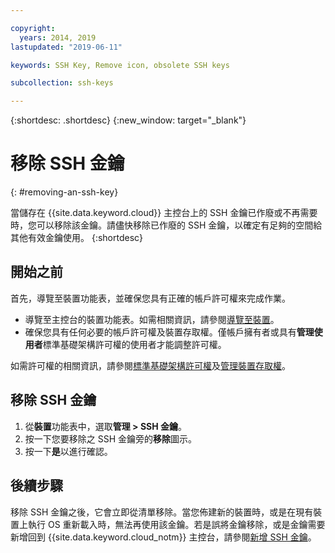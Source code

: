 ```yaml
---

copyright:
  years: 2014, 2019
lastupdated: "2019-06-11"

keywords: SSH Key, Remove icon, obsolete SSH keys

subcollection: ssh-keys

---
```


{:shortdesc: .shortdesc}
{:new_window: target="_blank"}

# 移除 SSH 金鑰
{: #removing-an-ssh-key}

當儲存在 {{site.data.keyword.cloud}} 主控台上的 SSH 金鑰已作廢或不再需要時，您可以移除該金鑰。請儘快移除已作廢的 SSH 金鑰，以確定有足夠的空間給其他有效金鑰使用。
{:shortdesc}

## 開始之前
首先，導覽至裝置功能表，並確保您具有正確的帳戶許可權來完成作業。

* 導覽至主控台的裝置功能表。如需相關資訊，請參閱[導覽至裝置](/docs/infrastructure/ssh-keys?topic=virtual-servers-navigating-devices)。
* 確保您具有任何必要的帳戶許可權及裝置存取權。僅帳戶擁有者或具有**管理使用者**標準基礎架構許可權的使用者才能調整許可權。

如需許可權的相關資訊，請參閱[標準基礎架構許可權](/docs/iam?topic=iam-infrapermission#infrapermission)及[管理裝置存取權](/docs/vsi?topic=virtual-servers-managing-device-access)。

## 移除 SSH 金鑰

1. 從**裝置**功能表中，選取**管理 > SSH 金鑰**。
2. 按一下您要移除之 SSH 金鑰旁的**移除**圖示。
3. 按一下**是**以進行確認。 

## 後續步驟

移除 SSH 金鑰之後，它會立即從清單移除。當您佈建新的裝置時，或是在現有裝置上執行 OS 重新載入時，無法再使用該金鑰。若是誤將金鑰移除，或是金鑰需要新增回到 {{site.data.keyword.cloud_notm}} 主控台，請參閱[新增 SSH 金鑰](/docs/infrastructure/ssh-keys?topic=ssh-keys-adding-an-ssh-key#adding-an-ssh-key)。
